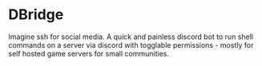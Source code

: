 # DBridge

Imagine ssh for social media.
A quick and painless discord bot to run shell commands on a server via discord with togglable permissions - mostly for self hosted game servers for small communities.
